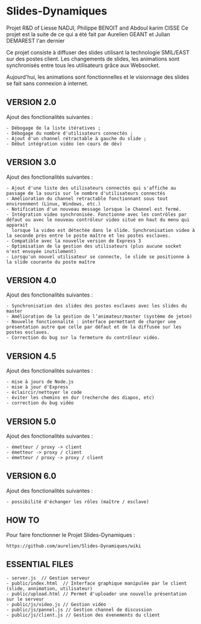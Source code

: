 Slides-Dynamiques 
=================

Projet R&amp;D of Liesse NADJI, Philippe BENOIT and Abdoul karim CISSE
Ce projet est la suite de ce qui a été fait par Aurelien GEANT et Julian DEMAREST l'an dernier

Ce projet consiste à diffuser des slides utilisant la technologie SMIL/EAST sur des postes client.
Les changements de slides, les animations sont synchronisés entre tous les utilisateurs grâce aux Websocket.

Aujourd'hui, les animations sont fonctionnelles et le visionnage des slides se fait sans connexion à internet.
    

VERSION 2.0
---------------------------

Ajout des fonctionalités suivantes :

    - Débogage de la liste itératives ;
    - Débogage du nombre d'utilisateurs connectés ;
    - Ajout d'un channel rétractable à gauche du slide ;
    - Début intégration vidéo (en cours de dév)

VERSION 3.0
----------------------------

Ajout des fonctionalités suivantes :

    - Ajout d'une liste des utilisateurs connectés qui s'affiche au passage de la souris sur le nombre d'utilisateurs connectés
    - Amélioration du channel retractable fonctionnant sous tout environnment (Linux, Windows, etc.)
    - Notification d'un nouveau message lorsque le Channel est fermé.
    - Intégration video synchronisée. Fonctionne avec les contrôles par défaut ou avec le nouveau contrôleur video situé en haut du menu qui apparait    
      lorsque la video est détectée dans le slide. Synchronisation video à la seconde près entre le poste maître et les postes esclaves.
    - Compatible avec la nouvelle version de Express 3 
    - Optimisation de la gestion des utilisateurs (plus aucune socket n'est envoyée inutilement)
    - Lorsqu'un nouvel utilisateur se connecte, le slide se positionne à la slide courante du poste maître
    
VERSION 4.0
----------------------------  

Ajout des fonctionalités suivantes :

    - Synchronisation des slides des postes esclaves avec les slides du master
    - Amélioration de la gestion de l’animateur/master (système de jeton)
    - Nouvelle fonctionnalité : interface permettant de charger une présentation autre que celle par défaut et de la diffusée sur les postes esclaves.
    - Correction du bug sur la fermeture du contrôleur vidéo.
    
VERSION 4.5
----------------------------  

Ajout des fonctionalités suivantes :

    - mise à jours de Node.js
    - mise à jour d'Express
    - éclaircir/nettoyer le code
    - éviter les chemins en dur (recherche des diapos, etc)
    - correction du bug vidéo
    
VERSION 5.0
----------------------------  

Ajout des fonctionalités suivantes :
 
    - émetteur / proxy -> client
    - émetteur -> proxy / client
    - émetteur / proxy -> proxy / client

VERSION 6.0
----------------------------  

Ajout des fonctionalités suivantes :

    - possibilité d'échanger les rôles (maître / esclave)
    
    
HOW TO
-----------------------------

Pour faire fonctionner le Projet Slides-Dynamiques :

    https://github.com/aurelien/Slides-Dynamiques/wiki

    
ESSENTIAL FILES
-----------------------------
    - server.js  // Gestion serveur
    - public/index.html  // Interface graphique manipulée par le client (slide, annimation, utilisateur)
    - public/upload.html // Permet d'uploader une nouvelle présentation sur le serveur
    - public/js/video.js // Gestion vidéo
    - public/js/pannel.js // Gestion channel de discussion
    - public/js/client.js // Gestion des évenements du client
 
